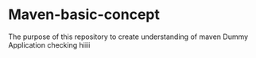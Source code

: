 # Maven-basic-concept
The purpose of this repository to create understanding of maven 
Dummy Application
checking
hiiii
